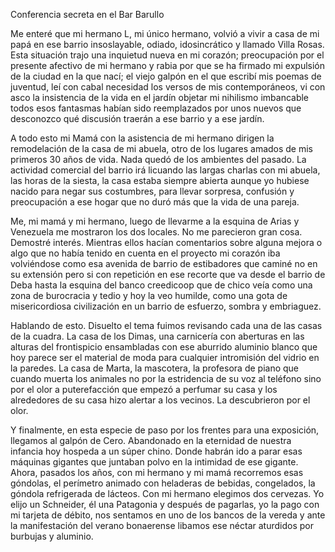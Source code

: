 Conferencia secreta en el Bar Barullo

<p>
Me enteré que mi hermano L, mi único hermano, volvió a vivir a casa de mi papá en ese barrio insoslayable, odiado, idosincrático y llamado Villa Rosas. Esta situación trajo una inquietud nueva en mi corazón; preocupación por el presente afectivo de mi hermano y rabia por que se ha firmado mi expulsión de la ciudad en la que nací; el viejo galpón en el que escribí mis poemas de juventud, leí con cabal necesidad los versos de mis contemporáneos, vi con asco la insistencia de la vida en el jardín objetar mi nihilismo imbancable todos esos fantasmas habían sido reemplazados por unos nuevos que desconozco qué discusión traerán a ese barrio y a ese jardín.
</p>


<p>
A todo esto mi Mamá con la asistencia de mi hermano dirigen la remodelación de la casa de mi abuela, otro de los lugares amados de mis primeros 30 años de vida. Nada quedó de los ambientes del pasado. La actividad comercial del barrio irá licuando las largas charlas con mi abuela, las horas de la siesta, la casa estaba siempre abierta aunque yo hubiese nacido para negar sus costumbres, para llevar sorpresa, confusión y preocupación a ese hogar que no duró más que la vida de una pareja. 
</p>

<p>
Me, mi mamá y mi hermano, luego de llevarme a la esquina de Arias y Venezuela me mostraron los dos locales. No me parecieron gran cosa. Demostré interés. Mientras ellos hacían comentarios sobre alguna mejora o algo que no había tenido en cuenta en el proyecto mi corazón iba volviéndose como esa avenida de barrio de estibadores que caminé no en su extensión pero si con repetición en ese recorte que va desde el barrio de Deba hasta la esquina del banco creedicoop que de chico veía como una zona de burocracia y tedio y hoy la veo humilde, como una gota de misericordiosa civilización en un barrio de esfuerzo, sombra y embriaguez.
</p>

<p>
Hablando de esto. Disuelto el tema fuimos revisando cada una de las casas de la cuadra. La casa de los Dimas, una carnicería con aberturas en las alturas del frontispicio ensambladas con ese aburrido aluminio blanco que hoy parece ser el material de moda para cualquier intromisión del vidrio en la paredes. La casa de Marta, la mascotera, la profesora de piano que cuando muerta los animales no por la estridencia de su voz al teléfono sino por el olor a puterefacción que empezó a perfumar su casa y los alrededores de su casa hizo alertar a los vecinos. La descubrieron por el olor.  
</p>

<p>
Y finalmente, en esta especie de paso por los frentes para una exposición, llegamos al galpón de Cero. Abandonado en la eternidad de nuestra infancia hoy hospeda a un súper chino. Donde habrán ido a parar esas máquinas gigantes que juntaban polvo en la intimidad de ese gigante. Ahora, pasados los años, con mi hermano y mi mamá recorremos esas góndolas, el perímetro animado con heladeras de bebidas, congelados, la góndola refrigerada de lácteos. Con mi hermano elegimos dos cervezas. Yo elijo un Schneider, él una Patagonia y después de pagarlas, yo la pago con mi tarjeta de débito, nos sentamos en uno de los bancos de la vereda y ante la manifestación del verano bonaerense libamos ese néctar aturdidos por burbujas y aluminio. 
</p>


